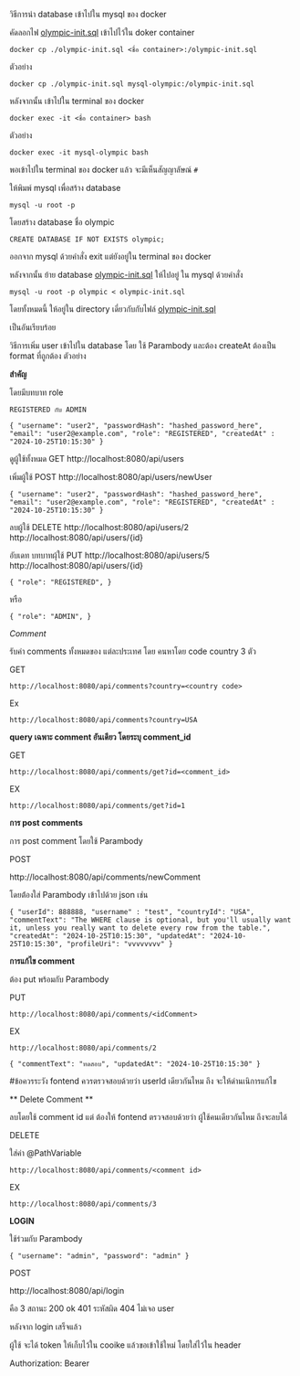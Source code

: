 วิธีการนำ database เข้าไปใน mysql ของ docker

คัดลอกไฟ [olympic-init.sql](olympic-init.sql) เข้าไปไว้ใน doker container

`docker cp ./olympic-init.sql <ชื่อ container>:/olympic-init.sql
`

ตัวอย่าง

`docker cp ./olympic-init.sql mysql-olympic:/olympic-init.sql`

หลังจากนั้น เข้าไปใน terminal ของ docker 

`docker exec -it <ชื่อ container> bash`

ตัวอย่าง

`docker exec -it mysql-olympic bash`

พอเข้าไปใน terminal ของ docker แล้ว จะมีเห็นสัญญาลัษณ์ `#`

ให้พิมพ์ mysql เพื่อสร้าง database

`mysql -u root -p`

โดยสร้าง database ชื่อ olympic

`CREATE DATABASE IF NOT EXISTS olympic;`

ออกจาก mysql ด้วยคำสั่ง exit แต่ยังอยู่ใน terminal ของ docker

หลังจากนั้น ย้าย database [olympic-init.sql](olympic-init.sql) ให้ไปอยู่ ใน mysql ด้วยคำสั่ง

`mysql -u root -p olympic < olympic-init.sql
`

โดยทั้งหมดนี้ ให้อยู่ใน directory เดี่ยวกับกับไฟล์  [olympic-init.sql](olympic-init.sql)

เป็นอันเรียบร้อย


วิธีการเพิ่ม user เข้าไปใน database โดย ใช้ Parambody
และต้อง createAt ต้องเป็น format ที่ถูกต้อง
ตัวอย่าง

**สำคัญ**

โดยมีบทบาท role

`REGISTERED กับ ADMIN`

`
{
"username": "user2",
"passwordHash": "hashed_password_here",
"email": "user2@example.com",
"role": "REGISTERED",
"createdAt" : "2024-10-25T10:15:30"
}
`


ดูผู้ใช้ทั้งหมด
GET
http://localhost:8080/api/users

เพิ่มผู้ใช้ 
POST
http://localhost:8080/api/users/newUser


`
{
"username": "user2",
"passwordHash": "hashed_password_here",
"email": "user2@example.com",
"role": "REGISTERED",
"createdAt" : "2024-10-25T10:15:30"
}
`

ลบผู้ใช้
DELETE
http://localhost:8080/api/users/2
http://localhost:8080/api/users/{id}

อับเดท บทบาทผุ้ใช้ 
PUT
http://localhost:8080/api/users/5
http://localhost:8080/api/users/{id}

`
{
"role": "REGISTERED",
}
`

หรือ

`
{
"role": "ADMIN",
}
`




*Comment*

รับค่า comments ทั้งหมดของ แต่ละประเทศ โดย คนหาโดย code country 3 ตัว

GET

`http://localhost:8080/api/comments?country=<country code>`

Ex

`http://localhost:8080/api/comments?country=USA`



**query เฉพาะ comment อันเดียว โดยระบุ comment_id**

GET

`http://localhost:8080/api/comments/get?id=<comment_id>`

EX

`http://localhost:8080/api/comments/get?id=1`



**การ post comments**

การ post comment โดยใช้ Parambody

POST

http://localhost:8080/api/comments/newComment

โดยต่้องใส่ Parambody เข้าไปด้วย json เช่น

`
{
"userId": 888888,
"username" : "test",
"countryId": "USA",
"commentText": "The WHERE clause is optional, but you'll usually want it, unless you really want to delete every row from the table.",
"createdAt": "2024-10-25T10:15:30",
"updatedAt": "2024-10-25T10:15:30",
"profileUri": "vvvvvvvv"
}
`

**การแก้ไข comment**

ต้อง put พร้อมกับ Parambody



PUT 

`http://localhost:8080/api/comments/<idComment>`

EX

`http://localhost:8080/api/comments/2`

`
{
"commentText": "ทดสอบ",
"updatedAt": "2024-10-25T10:15:30"
}
`


#ข้อควรระวัง fontend ควรตรวจสอบด้วยว่า userId เดียวกันไหม ถึง จะให้ดำนเนิการแก้ไข

** Delete Comment **

ลบโดยใช้ comment id แต่ ต้องให้ fontend ตรวจสอบด้วยว่า ผู้ใช้คนเดียวกันไหม ถึงจะลบได้

DELETE

ใส่ค่า @PathVariable

`http://localhost:8080/api/comments/<comment id>`

EX

`http://localhost:8080/api/comments/3`



**LOGIN**

ใช้ร่วมกับ Parambody 

`
{
"username": "admin",
"password": "admin"
}
`

POST 

http://localhost:8080/api/login

คือ 3 สถานะ 
200 ok
401 ระหัสผิด
404 ไม่เจอ user

หลังจาก login เสร็จแล้ว

ผู้ใช้ จะได้ token ให้เก็บไว้ใน cooike แล้วขอเข้าใช้ใหม่ โดยใส่ไว้ใน header

Authorization: Bearer <token>
